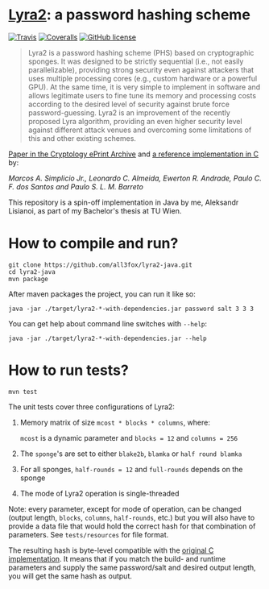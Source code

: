 # [Lyra2][3]: a password hashing scheme

[![Travis](https://img.shields.io/travis/all3fox/lyra2-java.svg?style=flat-square)](https://travis-ci.org/all3fox/lyra2-java)
[![Coveralls](https://img.shields.io/coveralls/all3fox/lyra2-java.svg?style=flat-square)](https://coveralls.io/github/all3fox/lyra2-java)
[![GitHub license](https://img.shields.io/badge/license-MIT-blue.svg?style=flat-square)](https://raw.githubusercontent.com/all3fox/lyra2-java/master/LICENSE)

> Lyra2 is a password hashing scheme (PHS) based on cryptographic
  sponges. It was designed to be strictly sequential (i.e., not
  easily parallelizable), providing strong security even against
  attackers that uses multiple processing cores (e.g., custom hardware
  or a powerful GPU). At the same time, it is very simple to implement
  in software and allows legitimate users to fine tune its memory and
  processing costs according to the desired level of security against
  brute force password-guessing. Lyra2 is an improvement of the
  recently proposed Lyra algorithm, providing an even higher security
  level against different attack venues and overcoming some
  limitations of this and other existing schemes.

[Paper in the Cryptology ePrint Archive][2] and [a reference implementation in C][1] by:

*Marcos A. Simplicio Jr., Leonardo C. Almeida, Ewerton R. Andrade, Paulo C. F. dos Santos and Paulo S. L. M. Barreto*

This repository is a spin-off implementation in Java by me, Aleksandr Lisianoi, as part of my Bachelor's thesis at TU Wien.

# How to compile and run?
```
git clone https://github.com/all3fox/lyra2-java.git
cd lyra2-java
mvn package
```

After maven packages the project, you can run it like so:

```
java -jar ./target/lyra2-*-with-dependencies.jar password salt 3 3 3
```

You can get help about command line switches with `--help`:

```
java -jar ./target/lyra2-*-with-dependencies.jar --help
```

# How to run tests?

```
mvn test
```

The unit tests cover three configurations of Lyra2:

1. Memory matrix of size `mcost * blocks * columns`, where:

   `mcost` is a dynamic parameter and `blocks = 12` and `columns = 256`

1. The `sponge`'s are set to either `blake2b`, `blamka` or `half round blamka`
1. For all sponges, `half-rounds = 12` and `full-rounds` depends on the sponge
1. The mode of Lyra2 operation is single-threaded

Note: every parameter, except for mode of operation, can be changed
(output length, `blocks`, `columns`, `half-rounds`, etc.) but you will
also have to provide a data file that would hold the correct hash for
that combination of parameters. See `tests/resources` for file format.

The resulting hash is byte-level compatible with the [original C
implementation][1]. It means that if you match the build- and runtime
parameters and supply the same password/salt and desired output
length, you will get the same hash as output.

[1]: https://github.com/leocalm/Lyra
[2]: https://eprint.iacr.org/2015/136
[3]: http://lyra-2.net/
[4]: https://en.wikipedia.org/wiki/Lyra2